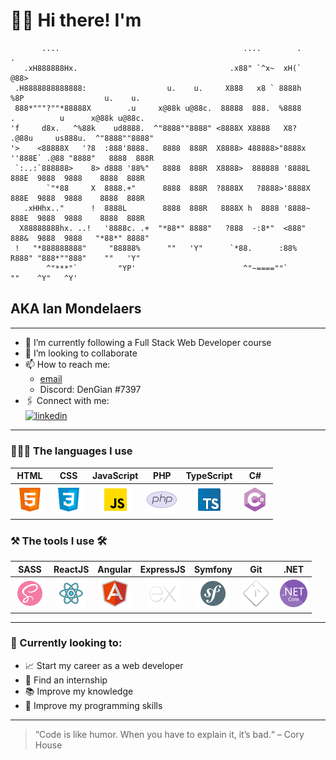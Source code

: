 # 🙋🏼‍️ Hi there! I'm
````
       ....                                         ....        .      .                              
   .xH888888Hx.                                  .x88" `^x~  xH(`     @88>                            
 .H8888888888888:                  u.    u.     X888   x8 ` 8888h     %8P                  u.    u.   
 888*"""?""*88888X        .u     x@88k u@88c.  88888  888.  %8888      .          u      x@88k u@88c. 
'f     d8x.   ^%88k    ud8888.  ^"8888""8888" <8888X X8888   X8?     .@88u     us888u.  ^"8888""8888" 
'>    <88888X   '?8  :888'8888.   8888  888R  X8888> 488888>"8888x  ''888E` .@88 "8888"   8888  888R  
 `:..:`888888>    8> d888 '88%"   8888  888R  X8888>  888888 '8888L   888E  9888  9888    8888  888R  
        `"*88     X  8888.+"      8888  888R  ?8888X   ?8888>'8888X   888E  9888  9888    8888  888R  
   .xHHhx.."      !  8888L        8888  888R   8888X h  8888 '8888~   888E  9888  9888    8888  888R  
  X88888888hx. ..!   '8888c. .+  "*88*" 8888"   ?888  -:8*"  <888"    888&  9888  9888   "*88*" 8888" 
 !   "*888888888"     "88888%      ""   'Y"      `*88.      :88%      R888" "888*""888"    ""   'Y"   
        ^"***"`         "YP'                        ^"~====""`         ""    ^Y"   ^Y'                
````
## AKA Ian Mondelaers 

---

- 💼 I’m currently following a Full Stack Web Developer course
- 👯 I’m looking to collaborate 
- 📫 How to reach me: 
  - [email](mondelaers.ian@gmail.com) 
  - Discord: DenGian #7397
- 🖇 Connect with me:  
  <a href="https://www.linkedin.com/in/ian-mondelaers-980b8622a/">
  <img align="center" alt="linkedin"  src="https://img.shields.io/badge/LinkedIn-0077B5?style=for-the-badge&logo=linkedin&logoColor=white" />
  </a>
---
### 🧑🏼‍💻  The languages I use 

<table>
      <thead style="text-align:center">
        <th style="text-align:center">HTML</th>
        <th style="text-align:center">CSS</th>
        <th style="text-align:center">JavaScript</th>
        <th style="text-align:center">PHP</th>
        <th style="text-align:center">TypeScript</th>
        <th style="text-align:center">C#</th>
      </thead>
      <tbody>
        <td style="text-align:center">
          <img src="./assets/html.png" alt="HTML 5" />
        </td>
        <td style="text-align:center" >
          <img src="./assets/css.png" alt="CSS3" />
        </td>
        <td style="text-align:center">
          <img src="./assets/js.png" alt="JavaScript" />
        </td>
        <td style="text-align:center">
          <img src="./assets/php.png" alt="Php" />
        </td>
        <td style="text-align:center"><img src="./assets/ts.png" alt="TypeScript" /></td>
        <td style="text-align:center"><img src="./assets/CSharp.png" alt="C#" /></td>
      </tbody>
</table>

### ⚒️ The tools I use 🛠

<table>
      <thead style="text-align:center">
        <th style="text-align:center">SASS</th>
        <th style="text-align:center">ReactJS</th>
        <th style="text-align:center">Angular</th>
        <th style="text-align:center">ExpressJS</th>
        <th style="text-align:center">Symfony</th>
        <th style="text-align:center">Git</th>
        <th style="text-align:center">.NET</th>
      </thead>
      <tbody>
        <td style="text-align:center">
          <img src="./assets/Tools/sass.png" alt="SASS" />
        </td>
        <td style="text-align:center">
          <img src="assets/Tools/reactjs.png" alt="ReactJS" />
        </td>
        <td style="text-align:center">
          <img src="./assets/Tools/angular.png" alt="Angular" />
        </td>
        <td style="text-align:center;">
          <img src="./assets/Tools/expressjs.png" alt="ExpressJS" />
        </td>
        <td style="text-align:center">
          <img src="./assets/Tools/symfony.png" alt="Symfony" />
        </td>
        <td style="text-align:center;">
          <img src="./assets/Tools/git.png" alt="Git" />
        </td>
        <td style="text-align:center">
          <img src="./assets/Tools/.net.png" alt=".Net" />
        </td>
      </tbody>
</table>

---

### 👀 Currently looking to:

- 📈 Start my career as a web developer
- 🔎 Find an internship  
- 📚 Improve my knowledge
- 🧠 Improve my programming skills

---

 
<blockquote cite="https://twitter.com/housecor/status/400479246713229312">
“Code is like humor. When you have to explain it, it’s bad.“
 – Cory House
</blockquote>